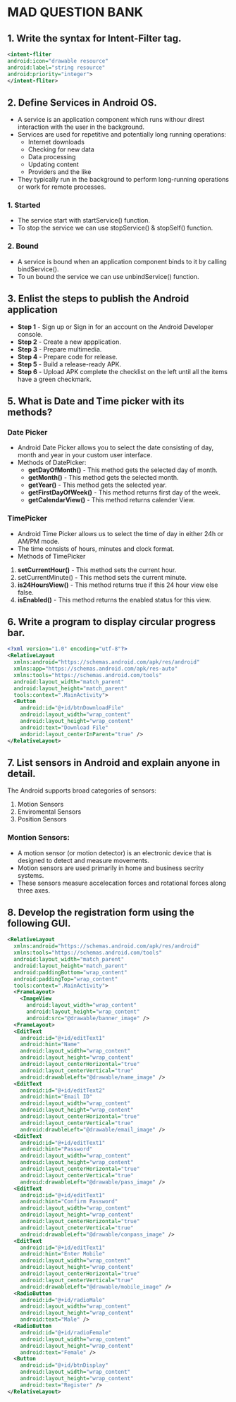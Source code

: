 # MAD QUESTION BANK

## 1. Write the syntax for Intent-Filter tag.
```xml
<intent-fliter
android:icon="drawable resource"
android:label="string resource"
android:priority="integer">
</intent-fliter>
```

## 2. Define Services in Android OS.
- A service is an application component which runs withour direst interaction
  with the user in the background.
- Services are used for repetitive and potentially long running operations:
  - Internet downloads
  - Checking for new data
  - Data processing
  - Updating content
  - Providers and the like
- They typically run in the background to perform long-running operations or
  work for remote processes.

### 1. Started
- The service start with startService() function.
- To stop the service we can use stopService() & stopSelf() function.

### 2. Bound
- A service is bound when an application component binds to it by calling
  bindService().
- To un bound the service we can use unbindService() function.

## 3. Enlist the steps to publish the Android application
- **Step 1** - Sign up or Sign in for an account on the Android Developer
  console.
- **Step 2** - Create a new appplication.
- **Step 3** - Prepare multimedia.
- **Step 4** - Prepare code for release.
- **Step 5** - Build a release-ready APK.
- **Step 6** - Upload APK complete the checklist on the left until all the items
  have a green checkmark.

## 5. What is Date and Time picker with its methods?
### Date Picker
- Android Date Picker allows you to select the date consisting of day, month and
  year in your custom user interface.
- Methods of DatePicker:
  - **getDayOfMonth()** - This method gets the selected day of month.
  - **getMonth()** - This method gets the selected month.
  - **getYear()** - This method gets the selected year.
  - **getFirstDayOfWeek()** - This method returns first day of the week.
  - **getCalendarView()** - This method returns calender View.

### TimePicker
- Android Time Picker allows us to select the time of day in either 24h or AM/PM
  mode.
- The time consists of hours, minutes and clock format.
- Methods of TimePicker
1. **setCurrentHour()** - This method sets the current hour.
2. setCurrentMinute() - This method sets the current minute.
3. **is24HoursView()** - This method returns true if this 24 hour view else
   false.
4. **isEnabled()** - This method returns the enabled status for this view.

## 6. Write a program to display circular progress bar.
```xml
<?xml version="1.0" encoding="utf-8"?>
<RelativeLayout
  xmlns:android="https://schemas.android.com/apk/res/android"
  xmlns:app="https://schemas.android.com/apk/res-auto"
  xmlns:tools="https://schemas.android.com/tools"
  android:layout_width="match_parent"
  android:layout_height="match_parent"
  tools:context=".MainActivity">
  <Button
    android:id="@+id/btnDownloadFile"
    android:layout_width="wrap_content"
    android:layout_height="wrap_content"
    android:text="Download File"
    andorid:layout_centerInParent="true" />
</RelativeLayout>
```

## 7. List sensors in Android and explain anyone in detail.
The Android supports broad categories of sensors:
1. Motion Sensors
2. Enviromental Sensors
3. Position Sensors

### Montion Sensors:
- A motion sensor (or motion detector) is an electronic device that is designed
  to detect and measure movements.
- Motion sensors are used primarily in home and business secrity systems.
- These sensors measure accelecation forces and rotational forces along three
  axes.

## 8. Develop the registration form using the following GUI.
```xml
<RelativeLayout
  xmlns:android="https://schemas.android.com/apk/res/android"
  xmlns:tools="https://schemas.android.com/tools"
  android:layout_width="match_parent"
  android:layout_height="match_parent"
  android:paddingBottom="wrap_content"
  android:paddingTop="wrap_content"
  tools:context=".MainActivity">
  <FrameLayout>
    <ImageView
      android:layout_width="wrap_content"
      android:layout_height="wrap_content"
      android:src="@drawable/banner_image" />
  <FrameLayout>
  <EditText
    android:id="@+id/editText1"
    android:hint="Name"
    android:layout_width="wrap_content"
    android:layout_height="wrap_content"
    android:layout_centerHorizontal="true"
    android:layout_centerVertical="true"
    android:drawableLeft="@drawable/name_image" />
  <EditText
    android:id="@+id/editText2"
    android:hint="Email ID"
    android:layout_width="wrap_content"
    android:layout_height="wrap_content"
    android:layout_centerHorizontal="true"
    android:layout_centerVertical="true"
    android:drawbleLeft="@drawable/email_image" />
  <EditText
    android:id="@+id/editText1"
    android:hint="Password"
    android:layout_width="wrap_content"
    android:layout_height="wrap_content"
    android:layout_centerHorizontal="true"
    android:layout_centerVertical="true"
    android:drawableLeft="@drawable/pass_image" />
  <EditText
    android:id="@+id/editText1"
    android:hint="Confirm Password"
    android:layout_width="wrap_content"
    android:layout_height="wrap_content"
    android:layout_centerHorizontal="true"
    android:layout_cneterVertical="true"
    android:drawableLeft="@drawable/conpass_image" />
  <EditText
    android:id="@+id/editText1"
    android:hint="Enter Mobile"
    android:layout_width="wrap_content"
    android:layout_height="wrap_content"
    android:layout_centerHorizontal="true"
    android:layout_centerVertical="true"
    android:drawableLeft="@drawable/mobile_image" />
  <RadioButton
    android:id="@+id/radioMale"
    android:layout_width="wrap_content"
    android:layout_height="wrap_content"
    android:text="Male" />
  <RadioButton
    android:id="@+id/radioFemale"
    android:layout_width="wrap_content"
    android:layout_height="wrap_content"
    android:text="Female" />
  <Button
    android:id="@+id/btnDisplay"
    android:layout_width="wrap_content"
    android:layout_height="wrap_content"
    android:text="Register" />
</RelativeLayout>
```
